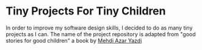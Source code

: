 # Tiny Projects For Tiny Children
In order to improve my software design skills, I decided to do as many tiny projects as I can. The name of the project repository is adapted from "good stories for good children" a book by [Mehdi Azar Yazdi](https://en.wikipedia.org/wiki/Mehdi_Azar_Yazdi)